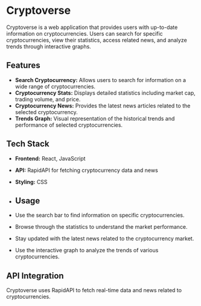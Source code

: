 # Cryptoverse

Cryptoverse is a web application that provides users with up-to-date information on cryptocurrencies. Users can search for specific cryptocurrencies, view their statistics, access related news, and analyze trends through interactive graphs.

## Features

- **Search Cryptocurrency:** Allows users to search for information on a wide range of cryptocurrencies.
- **Cryptocurrency Stats:** Displays detailed statistics including market cap, trading volume, and price.
- **Cryptocurrency News:** Provides the latest news articles related to the selected cryptocurrency.
- **Trends Graph:** Visual representation of the historical trends and performance of selected cryptocurrencies.

## Tech Stack

- **Frontend:** React, JavaScript
- **API:** RapidAPI for fetching cryptocurrency data and news
- **Styling:** CSS
- ## Usage

- Use the search bar to find information on specific cryptocurrencies.
- Browse through the statistics to understand the market performance.
- Stay updated with the latest news related to the cryptocurrency market.
- Use the interactive graph to analyze the trends of various cryptocurrencies.

## API Integration

Cryptoverse uses RapidAPI to fetch real-time data and news related to cryptocurrencies.
